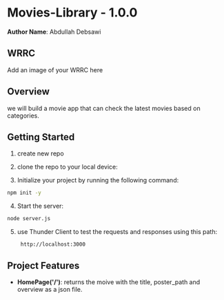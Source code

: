 # Movies-Library - 1.0.0

**Author Name**: Abdullah Debsawi

## WRRC
Add an image of your WRRC here

## Overview
we will build a movie app that can check the latest movies based on categories.

## Getting Started
1. create new repo 

2. clone the repo to your local device:

3. Initialize your project by running the following command:
```bash
npm init -y
```
4. Start the server:
```bash
node server.js
```
5. use Thunder Client to test the requests and responses using this path: 

        http://localhost:3000



## Project Features

 - **HomePage('/')**: returns the moive with the title, poster_path and overview as a json file.
